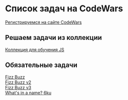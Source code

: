 # Список задач на CodeWars

[Регистрируемся на сайте CodeWars](www.codewars.com/r/b4kz_A)

## Решаем задачи из коллекции

[Коллекция для обучения JS](https://www.codewars.com/collections/obuchieniie-js)

## Обязательные задачи

[Fizz Buzz](https://www.codewars.com/kata/5300901726d12b80e8000498/javascript) \
[Fizz Buzz v2](https://www.codewars.com/kata/51dda84f91f5b5608b0004cc/javascript) \
[Fizz Buzz v3](https://www.codewars.com/kata/584c702256c98fc0a0000043/javascript) \
[What's in a name? 6ku](https://www.codewars.com/kata/59daf400beec9780a9000045/javascript)
